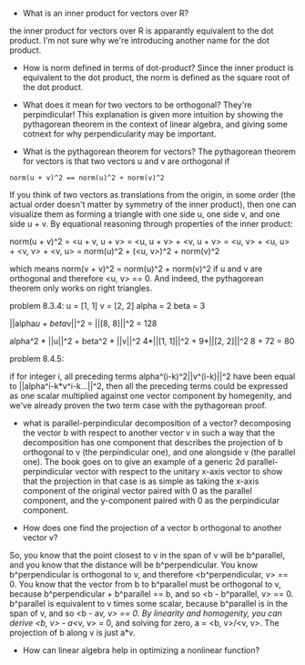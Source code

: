 * What is an inner product for vectors over R?

the inner product for vectors over R is apparantly equivalent to the dot product. I'm not sure why we're introducing another name for the dot product.

* How is norm defined in terms of dot-product?
Since the inner product is equivalent to the dot product, the norm is defined as the square root of the dot product.

* What does it mean for two vectors to be orthogonal?
They're perpindicular! This explanation is given more intuition by showing the pythagorean theorem in the context of linear algebra, and giving some cotnext for why perpendicularity may be important.

* What is the pythagorean theorem for vectors?
The pythagorean theorem for vectors is that two vectors u and v are orthogonal if

```
norm(u + v)^2 == norm(u)^2 + norm(v)^2
```

If you think of two vectors as translations from the origin, in some order (the actual order doesn't matter by symmetry of the inner product), then one can visualize them as forming a triangle with one side u, one side v, and one side u + v. By equational reasoning through properties of the inner product:

norm(u + v)^2 = <u + v, u + v>
 = <u, u + v> + <v, u + v>
 = <u, v> + <u, u> + <v, v> + <v, u>
 = norm(u)^2 + (<u, v>)^2 + norm(v)^2

which means norm(v + v)^2 = norm(u)^2 + norm(v)^2
if u and v are orthogonal and therefore <u, v> == 0.
And indeed, the pythagorean theorem only works on right triangles.

problem 8.3.4:
u = [1, 1]
v = [2, 2]
alpha = 2
beta = 3

||alpha*u + beta*v||^2 = 
||[8, 8]||^2 = 128

alpha^2 * ||u||^2 + beta^2 * ||v||^2
4*||[1, 1]||^2 + 9*||[2, 2]||^2
8 + 72 = 80


problem 8.4.5:

if for integer i, all preceding terms alpha^(i-k)^2||v^(i-k)||^2 have been equal to ||alpha^i-k*v^i-k...||^2,
then all the preceding terms could be expressed as one scalar multiplied against one vector component by homegenity, and we've already proven the two term case with the pythagorean proof.

* what is parallel-perpindicular decomposition of a vector?
decomposing the vector b with respect to another vector v in such a way that the decomposition has one component that describes the projection of b orthogonal to v (the perpindicular one), and one alongside v (the parallel one). The book goes on to give an example of a generic 2d parallel-perpindicular vector with respect to the unitary x-axis vector to show that the projection in that case is as simple as taking the x-axis component of the original vector paired with 0 as the parallel component, and the y-component paired with 0 as the perpindicular component.

* How does one find the projection of a vector b orthogonal to another vector v?

So, you know that the point closest to v in the span of v will be b^parallel, and you know that the distance will be b^perpendicular. You know b^perpendicular is orthogonal to v, and therefore <b^perpendicular, v> == 0. You know that the vector from b to b^parallel must be orthogonal to v, because b^perpendicular + b^parallel == b, and so <b - b^parallel, v> == 0. b^parallel is equivalent to v times some scalar, because b^parallel is in the span of v, and so <b - a*v, v> == 0. By linearity and homogenity, you can derive <b, v> - a*<v, v> = 0, and solving for zero,
a = <b, v>/<v, v>. The projection of b along v is just a*v.

* How can linear algebra help in optimizing a nonlinear function?
